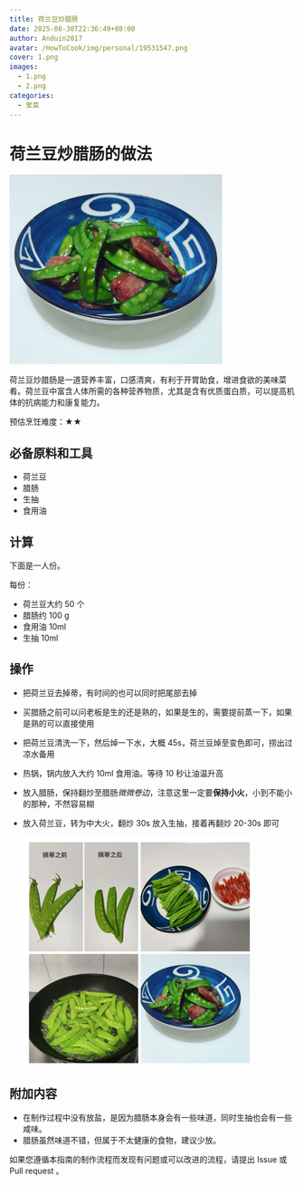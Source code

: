 ```yaml
---
title: 荷兰豆炒腊肠
date: 2025-08-30T22:36:49+08:00
author: Anduin2017
avatar: /HowToCook/img/personal/19531547.png
cover: 1.png
images:
  - 1.png
  - 2.png
categories:
  - 荤菜
---
```


# 荷兰豆炒腊肠的做法

![荷兰豆炒腊肠](./1.png)

荷兰豆炒腊肠是一道营养丰富，口感清爽，有利于开胃助食，增进食欲的美味菜肴。荷兰豆中富含人体所需的各种营养物质，尤其是含有优质蛋白质，可以提高机体的抗病能力和康复能力。

预估烹饪难度：★★

## 必备原料和工具

- 荷兰豆
- 腊肠
- 生抽
- 食用油

## 计算

下面是一人份。

每份：

- 荷兰豆大约 50 个
- 腊肠约 100 g
- 食用油 10ml
- 生抽 10ml

## 操作

- 把荷兰豆去掉蒂，有时间的也可以同时把尾部去掉

- 买腊肠之前可以问老板是生的还是熟的，如果是生的，需要提前蒸一下，如果是熟的可以直接使用

- 把荷兰豆清洗一下，然后焯一下水，大概 45s，荷兰豆焯至变色即可，捞出过凉水备用

- 热锅，锅内放入大约 10ml 食用油。等待 10 秒让油温升高

- 放入腊肠，保持翻炒至腊肠*微微卷边*，注意这里一定要**保持小火**，小到不能小的那种，不然容易糊

- 放入荷兰豆，转为中大火，翻炒 30s 放入生抽，接着再翻炒 20-30s 即可

  ![荷兰豆炒腊肠](./2.png)

## 附加内容

- 在制作过程中没有放盐，是因为腊肠本身会有一些味道，同时生抽也会有一些咸味。
- 腊肠虽然味道不错，但属于不太健康的食物，建议少放。

如果您遵循本指南的制作流程而发现有问题或可以改进的流程，请提出 Issue 或 Pull request 。
